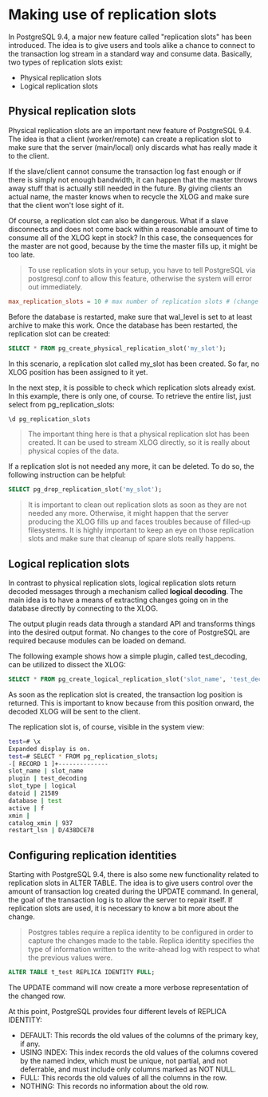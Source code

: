 # Making use of replication slots

In PostgreSQL 9.4, a major new feature called "replication slots" has been
introduced. The idea is to give users and tools alike a chance to connect to the
transaction log stream in a standard way and consume data.
Basically, two types of replication slots exist:

- Physical replication slots
- Logical replication slots

## Physical replication slots

Physical replication slots are an important new feature of PostgreSQL 9.4. The idea is that a client (worker/remote) can create a replication slot to make sure that the server (main/local) only discards what has really made it to the client.

If the slave/client cannot consume the transaction log fast enough or if there is simply not enough bandwidth, it can happen that the master throws away stuff that is actually still needed in the future. By giving clients an actual name, the master knows when to recycle the XLOG and make sure that the client won't lose sight of it.

Of course, a replication slot can also be dangerous. What if a slave disconnects and does not come back within a reasonable amount of time to consume all of the XLOG kept in stock? In this case, the consequences for the master are not good, because by the time the master fills up, it might be too late.

> To use replication slots in your setup, you have to tell PostgreSQL via postgresql.conf to allow this feature, otherwise the system will error out immediately.

```conf
max_replication_slots = 10 # max number of replication slots # (change requires restart)
```

Before the database is restarted, make sure that wal_level is set to at least
archive to make this work. Once the database has been restarted, the replication
slot can be created:

```SQL
SELECT * FROM pg_create_physical_replication_slot('my_slot');
```

In this scenario, a replication slot called my_slot has been created. So far, no
XLOG position has been assigned to it yet.

In the next step, it is possible to check which replication slots already exist. In
this example, there is only one, of course. To retrieve the entire list, just select
from pg_replication_slots:

```bash
\d pg_replication_slots
```

> The important thing here is that a physical replication slot has been created. It
can be used to stream XLOG directly, so it is really about physical copies of the
data.

If a replication slot is not needed any more, it can be deleted. To do so, the
following instruction can be helpful:

```SQL
SELECT pg_drop_replication_slot('my_slot');
```

> It is important to clean out replication slots as soon as they are not needed any
more. Otherwise, it might happen that the server producing the XLOG fills up
and faces troubles because of filled-up filesystems. It is highly important to keep
an eye on those replication slots and make sure that cleanup of spare slots really
happens.

## Logical replication slots

In contrast to physical replication slots, logical replication slots return decoded
messages through a mechanism called **logical decoding**. The main idea is to
have a means of extracting changes going on in the database directly by
connecting to the XLOG.

The output plugin reads data through a standard API and transforms things into the desired output format. No changes to the core of PostgreSQL are required because modules can be loaded on demand.

The following example shows how a simple plugin, called test_decoding, can
be utilized to dissect the XLOG:

```SQL
SELECT * FROM pg_create_logical_replication_slot('slot_name', 'test_decoding');
```

As soon as the replication slot is created, the transaction log position is returned.
This is important to know because from this position onward, the decoded
XLOG will be sent to the client.

The replication slot is, of course, visible in the system view:

```bash
test=# \x
Expanded display is on.
test=# SELECT * FROM pg_replication_slots;
-[ RECORD 1 ]+--------------
slot_name | slot_name
plugin | test_decoding
slot_type | logical
datoid | 21589
database | test
active | f
xmin |
catalog_xmin | 937
restart_lsn | D/438DCE78
```

## Configuring replication identities

Starting with PostgreSQL 9.4, there is also some new functionality related to
replication slots in ALTER TABLE. The idea is to give users control over the
amount of transaction log created during the UPDATE command. In general, the
goal of the transaction log is to allow the server to repair itself. If replication
slots are used, it is necessary to know a bit more about the change.

> Postgres tables require a replica identity to be configured in order to capture the changes made to the table. Replica identity specifies the type of information written to the write-ahead log with respect to what the previous values were.

```SQL
ALTER TABLE t_test REPLICA IDENTITY FULL;
```

The UPDATE command will now create a more verbose representation of the changed row.

At this point, PostgreSQL provides four different levels of REPLICA IDENTITY:

- DEFAULT: This records the old values of the columns of the primary key, if any.
- USING INDEX: This index records the old values of the columns covered by the named index, which must be unique, not partial, and not deferrable, and must include only columns marked as NOT NULL.
- FULL: This records the old values of all the columns in the row.
- NOTHING: This records no information about the old row.
